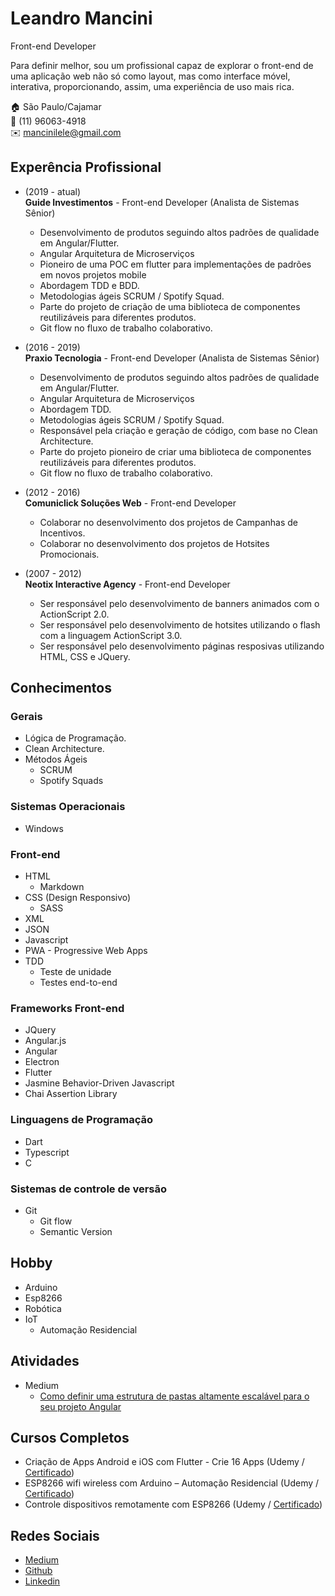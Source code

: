# Leandro Mancini
Front-end Developer

Para definir melhor, sou um profissional capaz de explorar o front-end de uma aplicação web não só como layout, mas como interface móvel, interativa, proporcionando, assim, uma experiência de uso mais rica.

:house:    São Paulo/Cajamar <br>
:iphone:   (11) 96063-4918 <br>
:envelope:  mancinilele@gmail.com

## Experência Profissional
* (2019 -  atual) <br>
**Guide Investimentos** - Front-end Developer (Analista de Sistemas Sênior)
  * Desenvolvimento de produtos seguindo altos padrões de qualidade em Angular/Flutter.
  * Angular Arquitetura de Microserviços
  * Pioneiro de uma POC em flutter para implementações de padrões em novos projetos mobile
  * Abordagem TDD e BDD.
  * Metodologias ágeis SCRUM / Spotify Squad.
  * Parte do projeto de criação de uma biblioteca de componentes reutilizáveis para diferentes produtos.
  * Git flow no fluxo de trabalho colaborativo.

* (2016 -  2019) <br>
**Praxio Tecnologia** - Front-end Developer (Analista de Sistemas Sênior)
  * Desenvolvimento de produtos seguindo altos padrões de qualidade em Angular/Flutter.
  * Angular Arquitetura de Microserviços
  * Abordagem TDD.
  * Metodologias ágeis SCRUM / Spotify Squad.
  * Responsável pela criação e geração de código, com base no Clean Architecture.
  * Parte do projeto pioneiro de criar uma biblioteca de componentes reutilizáveis para diferentes produtos.
  * Git flow no fluxo de trabalho colaborativo.

* (2012 -  2016) <br>
**Comuniclick Soluções Web** - Front-end Developer
  * Colaborar no desenvolvimento dos projetos de Campanhas de Incentivos.
  * Colaborar no desenvolvimento dos projetos de Hotsites Promocionais.

* (2007 -  2012) <br>
**Neotix Interactive Agency** - Front-end Developer
  * Ser responsável pelo desenvolvimento de banners animados com o ActionScript 2.0.
  * Ser responsável pelo desenvolvimento de hotsites utilizando o flash com a linguagem ActionScript 3.0.
  * Ser responsável pelo desenvolvimento páginas resposivas utilizando HTML, CSS e JQuery.

## Conhecimentos

### Gerais
* Lógica de Programação.
* Clean Architecture.
* Métodos Ágeis
  * SCRUM
  * Spotify Squads

### Sistemas Operacionais
* Windows

### Front-end
* HTML
  * Markdown
* CSS (Design Responsivo)
  * SASS
* XML
* JSON
* Javascript
* PWA - Progressive Web Apps
* TDD
  * Teste de unidade
  * Testes end-to-end
  
### Frameworks Front-end
* JQuery
* Angular.js
* Angular
* Electron
* Flutter
* Jasmine Behavior-Driven Javascript
* Chai Assertion Library

### Linguagens de Programação
* Dart
* Typescript
* C

### Sistemas de controle de versão
* Git
  * Git flow
  * Semantic Version
  
## Hobby
* Arduino
* Esp8266
* Robótica
* IoT
  * Automação Residencial
  
## Atividades
* Medium
  * [Como definir uma estrutura de pastas altamente escalável para o seu projeto Angular](https://medium.com/@mancinileandro/como-definir-uma-estrutura-de-pastas-altamente-escal%C3%A1vel-para-o-seu-projeto-angular-31102e79a33f)

## Cursos Completos
* Criação de Apps Android e iOS com Flutter - Crie 16 Apps (Udemy / [Certificado](http://ude.my/UC-U3JNLYVK))
* ESP8266 wifi wireless com Arduino – Automação Residencial (Udemy / [Certificado](http://ude.my/UC-1Z0O7UIK))
* Controle dispositivos remotamente com ESP8266 (Udemy / [Certificado](http://ude.my/UC-CG62XMKF))

## Redes Sociais
*  [Medium](https://medium.com/@mancinileandro)
*  [Github](https://github.com/leandro-mancini)
*  [Linkedin](https://www.linkedin.com/in/leandro-mancini/)
